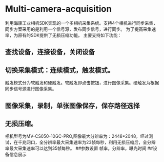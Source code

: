 # Multi-camera-acquisition
利用海康工业相机SDK实现的一个多相机采集系统。支持4个相机进行同步采集，同步方案采用的是利用一个信号源，发布同步信号，进行同步。
为了提高采集速率，为原有的SDK提供了无损压缩功能。
主要支持如下功能：
## 查找设备，连接设备，关闭设备
## 切换采集模式：连续模式，触发模式。
触发模式分为软触发和硬触发。软触发即点击按钮，进行图像采集。硬触发为根据同步信号源进行图像采集。
## 图像采集，录制，单张图像保存，保存路径选择
## 无损压缩。
相机型号为MV-CS050-10GC-PRO,图像最大分辨率为：2448*2048，经过测试，在千兆网口，全分辨率最大采集速率为23帧每秒，利用无损压缩后，全分辨率最大采集速率可以达到35帧每秒。
##参数设置
帧率，分辨率，曝光时间
##设备信息展示
